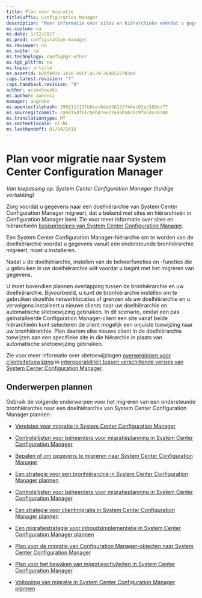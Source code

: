 ```yaml
---
title: Plan voor migratie
titleSuffix: Configuration Manager
description: "Meer informatie over sites en hiërarchieën voordat u gegevens naar een doelhiërarchie van System Center Configuration Manager migreert."
ms.custom: na
ms.date: 1/12/2017
ms.prod: configuration-manager
ms.reviewer: na
ms.suite: na
ms.technology: configmgr-other
ms.tgt_pltfrm: na
ms.topic: article
ms.assetid: b2bf493e-1e10-496f-a139-2646522703ed
caps.latest.revision: "7"
caps.handback.revision: "0"
author: aczechowski
ms.author: aaroncz
manager: angrobe
ms.openlocfilehash: 390211f13fb6bac6dab5b133744ec01ec589bc77
ms.sourcegitcommit: ca9d15dfb1c9eb47ee27ea9b5b39c9f8cdcc0748
ms.translationtype: MT
ms.contentlocale: nl-NL
ms.lasthandoff: 01/04/2018
---
```

# <a name="plan-for-migration-to-system-center-configuration-manager"></a>Plan voor migratie naar System Center Configuration Manager

*Van toepassing op: System Center Configuration Manager (huidige vertakking)*

Zorg voordat u gegevens naar een doelhiërarchie van System Center Configuration Manager migreert, dat u bekend met sites en hiërarchieën in Configuration Manager bent. Zie voor meer informatie over sites en hiërarchieën [basisprincipes van System Center Configuration Manager](../../core/understand/fundamentals.md).  

 Een System Center Configuration Manager-hiërarchie om te worden van de doelhiërarchie voordat u gegevens vanuit een ondersteunde bronhiërarchie migreert, moet u installeren.  

 Nadat u de doelhiërarchie, instellen van de beheerfuncties en -functies die u gebruiken in uw doelhiërarchie wilt voordat u begint met het migreren van gegevens.  

 U moet bovendien plannen overlapping tussen de bronhiërarchie en uw doelhiërarchie. Bijvoorbeeld, u kunt de bronhiërarchie instellen om te gebruiken dezelfde netwerklocaties of grenzen als uw doelhiërarchie en u vervolgens installeert u nieuwe clients naar uw doelhiërarchie en automatische sitetoewijzing gebruiken. In dit scenario, omdat een pas geïnstalleerde Configuration Manager-client een site vanaf beide hiërarchieën kunt selecteren de client mogelijk een onjuiste toewijzing naar uw bronhiërarchie. Plan daarom elke nieuwe client in de doelhiërarchie toewijzen aan een specifieke site in die hiërarchie in plaats van automatische sitetoewijzing gebruiken.  

 Zie voor meer informatie over sitetoewijzingen [overwegingen voor clientsitetoewijzing](../../core/plan-design/hierarchy/interoperability-between-different-versions.md#BKMK_SupConfigSiteAssignment) in [interoperabiliteit tussen verschillende versies van System Center Configuration Manager](../../core/plan-design/hierarchy/interoperability-between-different-versions.md).  

## <a name="plan-topics"></a>Onderwerpen plannen  
 Gebruik de volgende onderwerpen voor het migreren van een ondersteunde bronhiërarchie naar een doelhiërarchie van System Center Configuration Manager plannen:

-   [Vereisten voor migratie in System Center Configuration Manager](../../core/migration/prerequisites-for-migration.md)  

-   [Controlelijsten voor beheerders voor migratieplanning in System Center Configuration Manager](../../core/migration/administrator-checklists-for-migration-planning.md)  

-   [Bepalen of om gegevens te migreren naar System Center Configuration Manager](../../core/migration/determine-whether-to-migrate-data.md)  

-   [Een strategie voor een bronhiërarchie in System Center Configuration Manager plannen](../../core/migration/planning-a-source-hierarchy-strategy.md)  

-   [Controlelijsten voor beheerders voor migratieplanning in System Center Configuration Manager](../../core/migration/administrator-checklists-for-migration-planning.md)  

-   [Een strategie voor clientmigratie in System Center Configuration Manager plannen](../../core/migration/planning-a-client-migration-strategy.md)  

-   [Een migratiestrategie voor inhoudsimplementatie in System Center Configuration Manager plannen](../../core/migration/planning-a-content-deployment-migration-strategy.md)  

-   [Plan voor de migratie van Configuration Manager-objecten naar System Center Configuration Manager](../../core/migration/planning-for-the-migration-of-objects.md)  

-   [Plan voor het bewaken van migratieactiviteiten in System Center Configuration Manager](../../core/migration/planning-to-monitor-migration-activity.md)  

-   [Voltooiing van migratie in System Center Configuration Manager plannen](../../core/migration/planning-to-complete-migration.md)  
